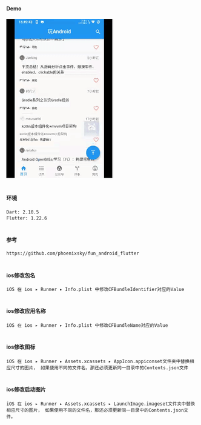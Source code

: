 #
#### Demo

![image](https://github.com/153437803/flutter_app_frame/blob/master/image20210223164946.gif )

#
#### 环境
```
Dart: 2.10.5
Flutter: 1.22.6
```

#
#### 参考
```
https://github.com/phoenixsky/fun_android_flutter
```

#
#### ios修改包名
```
iOS 在 ios ▸ Runner ▸ Info.plist 中修改CFBundleIdentifier对应的Value
```

#
#### ios修改应用名称
```
iOS 在 ios ▸ Runner ▸ Info.plist 中修改CFBundleName对应的Value
```

#
#### ios修改图标
```
iOS 在 ios ▸ Runner ▸ Assets.xcassets ▸ AppIcon.appiconset文件夹中替换相应尺寸的图片， 如果使用不同的文件名，那还必须更新同一目录中的Contents.json文件
```

#
#### ios修改启动图片
```
iOS 在 ios ▸ Runner ▸ Assets.xcassets ▸ LaunchImage.imageset文件夹中替换相应尺寸的图片， 如果使用不同的文件名，那还必须更新同一目录中的Contents.json文件。
```
